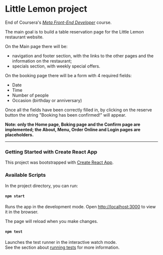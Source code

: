 # **Little Lemon project**
End of Coursera's [*Meta Front-End Developer*](https://www.coursera.org/professional-certificates/meta-front-end-developer) course.

The main goal is to build a table reservation page for the Little Lemon restaurant website. 

On the Main page there will be:
- navigation and footer section, with the links to the other pages and the information on the restaurant;
- specials section, with weekly special offers.
  
On the booking page there will be a form with 4 required fields:
- Date
- Time
- Number of people
- Occasion (birthday or anniversary)

Once all the fields have been correctly filled in, by clicking on the reserve button the string "Booking has been confirmed!" will appear.

**Note: only the Home page, Boking page and the Confirm page are implemented; the About, Menu, Order Online and Login pages are placeholders.**


---
### Getting Started with Create React App

This project was bootstrapped with [Create React App](https://github.com/facebook/create-react-app).

### Available Scripts

In the project directory, you can run:

#### `npm start`

Runs the app in the development mode.
Open [http://localhost:3000](http://localhost:3000) to view it in the browser.

The page will reload when you make changes.

#### `npm test`

Launches the test runner in the interactive watch mode.\
See the section about [running tests](https://facebook.github.io/create-react-app/docs/running-tests) for more information.
